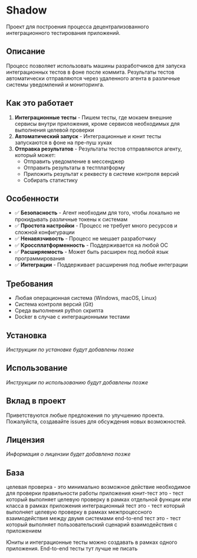 # Shadow

Проект для построения процесса децентрализованного интеграционного тестирования приложений.

## Описание

Процесс позволяет использовать машины разработчиков для запуска интеграционных тестов в фоне после коммита. Результаты тестов автоматически отправляются через удаленного агента в различные системы уведомлений и мониторинга.

## Как это работает

1. **Интеграционные тесты** - Пишем тесты, где мокаем внешние сервисы внутри приложения, кроме сервисов необходимых для выполнения целевой проверки
2. **Автоматический запуск** - Интеграционные и юнит тесты запускаются в фоне на пре-пуш хуках
3. **Отправка результатов** - Результаты тестов отправляются агенту, который может:
   - Отправить уведомление в мессенджер
   - Отправить результаты в тестплатформу
   - Приложить результат к реквесту в системе контроля версий
   - Собирать статистику

## Особенности

- ✅ **Безопасность** - Агент необходим для того, чтобы локально не прокидывать различные токены к системам
- ✅ **Простота настройки** - Процесс не требует много ресурсов и сложной конфигурации
- ✅ **Ненавязчивость** - Процесс не мешает разработчику
- ✅ **Кроссплатформенность** - Поддерживается на любой ОС
- ✅ **Расширяемость** - Может быть расширен под любой язык программирования
- ✅ **Интеграции** - Поддерживает расширения под любые интеграции

## Требования

- Любая операционная система (Windows, macOS, Linux)
- Система контроля версий (Git)
- Среда выполнения python скрипта
- Docker в случае с интеграционными тестами

## Установка

_Инструкции по установке будут добавлены позже_

## Использование

_Инструкции по использованию будут добавлены позже_

## Вклад в проект

Приветствуются любые предложения по улучшению проекта. Пожалуйста, создавайте issues для обсуждения новых возможностей.

## Лицензия

_Информация о лицензии будет добавлена позже_


## База

целевая проверка - это минимально возможное действие необходимое для проверки правильности работы приложения
юнит-тест это - тест который выполняет целевую проверку в рамках отдельной функции или класса в рамках приложения
интеграционный тест это - тест который выполняет целевую проверку в рамках межпроцессного взаимодействия между двумя системами 
end-to-end тест это - тест который выполняет пользовательский сценарий взаимодействия с приложением

Юниты и интеграционные тесты можно создавать в рамках одного приложения. End-to-end тесты тут лучше не писать







